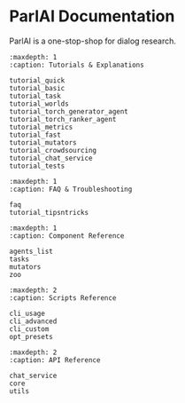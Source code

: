 # ParlAI Documentation

ParlAI is a one-stop-shop for dialog research.

```{toctree}
:maxdepth: 1
:caption: Tutorials & Explanations

tutorial_quick
tutorial_basic
tutorial_task
tutorial_worlds
tutorial_torch_generator_agent
tutorial_torch_ranker_agent
tutorial_metrics
tutorial_fast
tutorial_mutators
tutorial_crowdsourcing
tutorial_chat_service
tutorial_tests
```

```{toctree}
:maxdepth: 1
:caption: FAQ & Troubleshooting

faq
tutorial_tipsntricks
```

```{toctree}
:maxdepth: 1
:caption: Component Reference

agents_list
tasks
mutators
zoo
```

```{toctree}
:maxdepth: 2
:caption: Scripts Reference

cli_usage
cli_advanced
cli_custom
opt_presets
```

```{toctree}
:maxdepth: 2
:caption: API Reference

chat_service
core
utils
```
